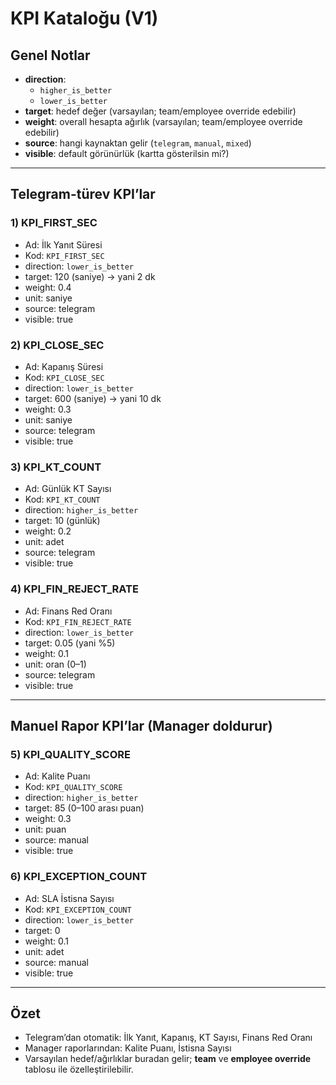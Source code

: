 # KPI Kataloğu (V1)

## Genel Notlar
- **direction**: 
  - `higher_is_better`
  - `lower_is_better`
- **target**: hedef değer (varsayılan; team/employee override edebilir)
- **weight**: overall hesapta ağırlık (varsayılan; team/employee override edebilir)
- **source**: hangi kaynaktan gelir (`telegram`, `manual`, `mixed`)
- **visible**: default görünürlük (kartta gösterilsin mi?)

---

## Telegram-türev KPI’lar

### 1) KPI_FIRST_SEC
- Ad: İlk Yanıt Süresi
- Kod: `KPI_FIRST_SEC`
- direction: `lower_is_better`
- target: 120 (saniye) → yani 2 dk
- weight: 0.4
- unit: saniye
- source: telegram
- visible: true

### 2) KPI_CLOSE_SEC
- Ad: Kapanış Süresi
- Kod: `KPI_CLOSE_SEC`
- direction: `lower_is_better`
- target: 600 (saniye) → yani 10 dk
- weight: 0.3
- unit: saniye
- source: telegram
- visible: true

### 3) KPI_KT_COUNT
- Ad: Günlük KT Sayısı
- Kod: `KPI_KT_COUNT`
- direction: `higher_is_better`
- target: 10 (günlük)
- weight: 0.2
- unit: adet
- source: telegram
- visible: true

### 4) KPI_FIN_REJECT_RATE
- Ad: Finans Red Oranı
- Kod: `KPI_FIN_REJECT_RATE`
- direction: `lower_is_better`
- target: 0.05 (yani %5)
- weight: 0.1
- unit: oran (0–1)
- source: telegram
- visible: true

---

## Manuel Rapor KPI’lar (Manager doldurur)

### 5) KPI_QUALITY_SCORE
- Ad: Kalite Puanı
- Kod: `KPI_QUALITY_SCORE`
- direction: `higher_is_better`
- target: 85 (0–100 arası puan)
- weight: 0.3
- unit: puan
- source: manual
- visible: true

### 6) KPI_EXCEPTION_COUNT
- Ad: SLA İstisna Sayısı
- Kod: `KPI_EXCEPTION_COUNT`
- direction: `lower_is_better`
- target: 0
- weight: 0.1
- unit: adet
- source: manual
- visible: true

---

## Özet
- Telegram’dan otomatik: İlk Yanıt, Kapanış, KT Sayısı, Finans Red Oranı
- Manager raporlarından: Kalite Puanı, İstisna Sayısı
- Varsayılan hedef/ağırlıklar buradan gelir; **team** ve **employee override** tablosu ile özelleştirilebilir.
